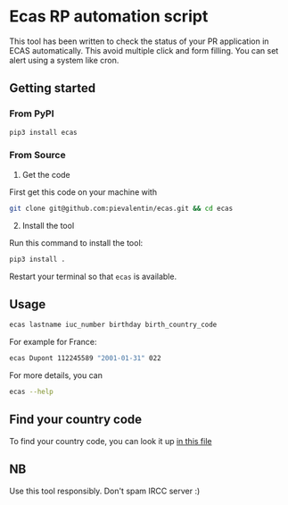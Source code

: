 # Ecas RP automation script
This tool has been written to check the status of your PR application in ECAS automatically. This avoid multiple click and form filling. You can set alert using a system like cron.
## Getting started
### From PyPI
```bash
pip3 install ecas
```
### From Source
1. Get the code

First get this code on your machine with
```bash
git clone git@github.com:pievalentin/ecas.git && cd ecas
```
2. Install the tool

Run this command to install the tool:
```bash
pip3 install .
```
Restart your terminal so that `ecas` is available.
## Usage

```bash
ecas lastname iuc_number birthday birth_country_code
```

For example for France:
```bash
ecas Dupont 112245589 "2001-01-31" 022
```

For more details, you can
```bash
ecas --help
```
## Find your country code

To find your country code, you can look it up [in this file](/country_code.html)

## NB
Use this tool responsibly. Don't spam IRCC server :)

